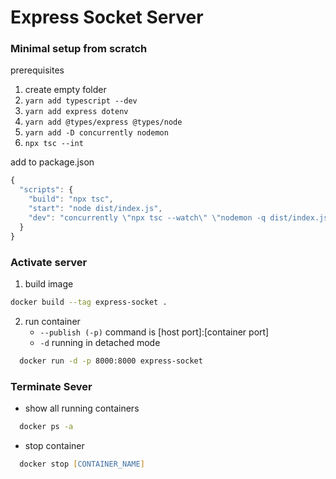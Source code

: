 # Express Socket Server

### Minimal setup from scratch
prerequisites
1. create empty folder
2. `yarn add typescript --dev`
3. `yarn add express dotenv`
4. `yarn add @types/express @types/node`
5. `yarn add -D concurrently nodemon`
6. `npx tsc --int`

add to package.json

```js
{
  "scripts": {
    "build": "npx tsc",
    "start": "node dist/index.js",
    "dev": "concurrently \"npx tsc --watch\" \"nodemon -q dist/index.js\""
  }
}
```

### Activate server  
1. build image
 ```zsh 
 docker build --tag express-socket . 
 ```
2. run container
   - `--publish (-p)` command is [host port]:[container port]
   - `-d` running in detached mode
```zsh
  docker run -d -p 8000:8000 express-socket  
```

### Terminate Sever
- show all running containers
```zsh
  docker ps -a
```
- stop container
```zsh
  docker stop [CONTAINER_NAME]
```
